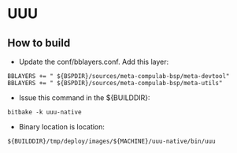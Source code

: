 # UUU

## How to build

* Update the conf/bblayers.conf. Add this layer:
```
BBLAYERS += " ${BSPDIR}/sources/meta-compulab-bsp/meta-devtool"
BBLAYERS += " ${BSPDIR}/sources/meta-compulab-bsp/meta-utils"
```

* Issue this command in the ${BUILDDIR}:
```
bitbake -k uuu-native
```

* Binary location is location:
```
${BUILDDIR}/tmp/deploy/images/${MACHINE}/uuu-native/bin/uuu
```
